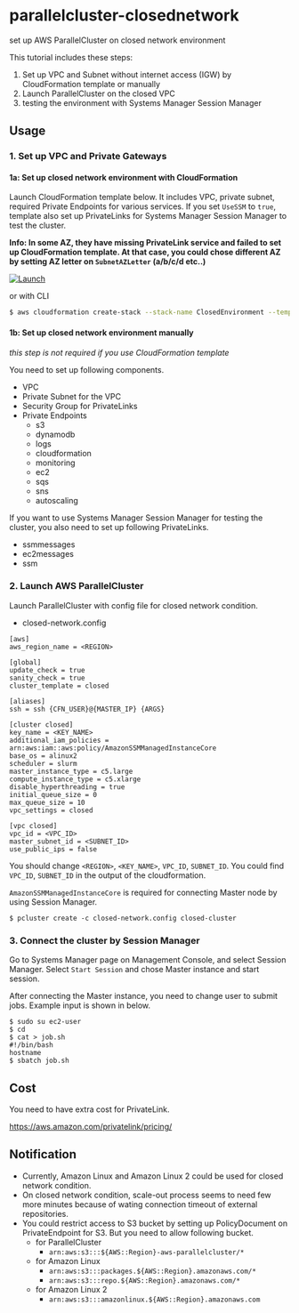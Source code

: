 # parallelcluster-closednetwork
set up AWS ParallelCluster on closed network environment

This tutorial includes these steps:

1. Set up VPC and Subnet without internet access (IGW) by CloudFormation template or manually
2. Launch ParallelCluster on the closed VPC
3. testing the environment with Systems Manager Session Manager

## Usage

### 1. Set up VPC and Private Gateways

#### 1a: Set up closed network environment with CloudFormation

Launch CloudFormation template below. It includes VPC, private subnet, required Private Endpoints for various services. 
If you set `UseSSM` to `true`, template also set up PrivateLinks for Systems Manager Session Manager to test the cluster.

**Info: In some AZ, they have missing PrivateLink service and failed to set up CloudFormation template. At that case, you could chose different AZ by setting AZ letter on `SubnetAZLetter` (a/b/c/d etc..)**

[![Launch](https://s3.amazonaws.com/cloudformation-examples/cloudformation-launch-stack.png)](https://console.aws.amazon.com/cloudformation/home?#/stacks/new?stackName=ClosedEnvironment&templateURL=https://midaisuk-public-templates.s3.amazonaws.com/parallelcluster-closednetwork/closed-vpc-privatelink.yml
)

or with CLI

```bash
$ aws cloudformation create-stack --stack-name ClosedEnvironment --template-url https://midaisuk-public-templates.s3.amazonaws.com/parallelcluster-closednetwork/closed-vpc-privatelink.yml
```

#### 1b: Set up closed network environment manually 

*this step is not required if you use CloudFormation template*

You need to set up following components.

- VPC
- Private Subnet for the VPC
- Security Group for PrivateLinks
- Private Endpoints
  - s3
  - dynamodb
  - logs
  - cloudformation
  - monitoring
  - ec2
  - sqs
  - sns
  - autoscaling

If you want to use Systems Manager Session Manager for testing the cluster, you also need to set up following PrivateLinks.

- ssmmessages
- ec2messages
- ssm


### 2. Launch AWS ParallelCluster

Launch ParallelCluster with config file for closed network condition.

- closed-network.config

```
[aws]
aws_region_name = <REGION>

[global]
update_check = true
sanity_check = true
cluster_template = closed

[aliases]
ssh = ssh {CFN_USER}@{MASTER_IP} {ARGS}

[cluster closed]
key_name = <KEY_NAME>
additional_iam_policies = arn:aws:iam::aws:policy/AmazonSSMManagedInstanceCore
base_os = alinux2
scheduler = slurm
master_instance_type = c5.large
compute_instance_type = c5.xlarge
disable_hyperthreading = true
initial_queue_size = 0
max_queue_size = 10
vpc_settings = closed

[vpc closed]
vpc_id = <VPC_ID>
master_subnet_id = <SUBNET_ID>
use_public_ips = false
```

You should change `<REGION>`, `<KEY_NAME>`, `VPC_ID`, `SUBNET_ID`.
You could find `VPC_ID`, `SUBNET_ID` in the output of the cloudformation.

`AmazonSSMManagedInstanceCore` is required for connecting Master node by using Session Manager.

```
$ pcluster create -c closed-network.config closed-cluster
```

### 3. Connect the cluster by Session Manager

Go to Systems Manager page on Management Console, and select Session Manager.
Select `Start Session` and chose Master instance and start session.

After connecting the Master instance, you need to change user to submit jobs.
Example input is shown in below.

```
$ sudo su ec2-user
$ cd
$ cat > job.sh
#!/bin/bash
hostname
$ sbatch job.sh
```

## Cost

You need to have extra cost for PrivateLink.

https://aws.amazon.com/privatelink/pricing/

## Notification

- Currently, Amazon Linux and Amazon Linux 2 could be used for closed network condition.
- On closed network condition, scale-out process seems to need few more minutes because of wating connection timeout of external repositories.
- You could restrict access to S3 bucket by setting up PolicyDocument on PrivateEndpoint for S3. But you need to allow following bucket.
  - for ParallelCluster
    - `arn:aws:s3:::${AWS::Region}-aws-parallelcluster/*`
  - for Amazon Linux
    - `arn:aws:s3:::packages.${AWS::Region}.amazonaws.com/*`
    - `arn:aws:s3:::repo.${AWS::Region}.amazonaws.com/*`
  - for Amazon Linux 2
    - `arn:aws:s3:::amazonlinux.${AWS::Region}.amazonaws.com`


